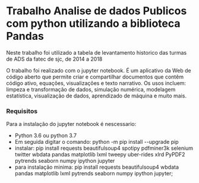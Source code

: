 <h1>Trabalho Analise de dados Publicos com python utilizando a biblioteca Pandas </h1>

<p>Neste trabalho foi utilizado a tabela de levantamento historico das turmas de ADS da fatec de sjc, de 2014 a 2018 </p>

<p>O trabalho foi realizado com o jupyter notebook. É um aplicativo da Web de código aberto que permite criar e compartilhar documentos que contêm código ativo, 
equações, visualizações e texto narrativo. Os usos incluem: limpeza e transformação de dados, 
simulação numérica, modelagem estatística, 
visualização de dados, aprendizado de máquina e muito mais.
</p>

<h3>Requisitos</h3>

<p>Para a instalação do jupyter notebook é nescessario:
	<ul>
<li>
	Python 3.6 ou python 3.7
</li>
		
<li>
	Em seguida digitar o comando: python -m pip install --upgrade pip
</li>
		
<li>
	instalar: pip install requests beautifulsoup4 spotipy pdfminer3k selenium twitter wbdata pandas matplotlib lxml tweepy uber-rides xlrd PyPDF2 pytrends seaborn numpy ipython jupyter	
</li>
		
<li>
	para instalação minima: pip install requests beautifulsoup4 wbdata pandas matplotlib lxml pytrends seaborn numpy ipython jupyter;
</li>
	</ul>
</p>
	


